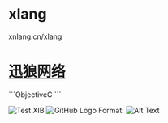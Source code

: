 xlang
=====

xnlang.cn/xlang


   <h1><a href="http://xnlang.cn">迅狼网络</a></h1>
   ```ObjectiveC 
   ```

   ![Test XIB](https://www.xnlang.cn/logo.gif)
![GitHub Logo](https://www.xnlang.cn/logo.gif)
Format: ![Alt Text](url)
